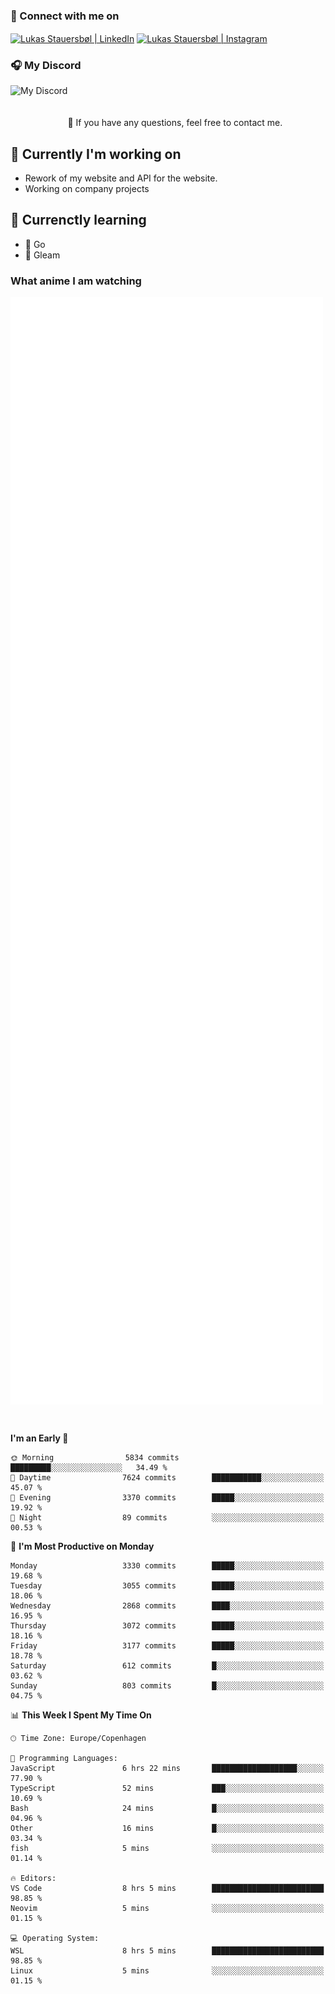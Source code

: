 ### 🔗 Connect with me on
<a href="https://www.instagram.com/lukas_stauersbol" target="_blank"><img align="center" src="https://raw.githubusercontent.com/stauersbol/stauersbol/main/images/instagram.svg" alt="Lukas Stauersbøl | LinkedIn" width="30px"/></a>
<a href="https://www.linkedin.com/in/lukas-stauersbol/" target="_blank"><img align="center" src="https://raw.githubusercontent.com/stauersbol/stauersbol/main/images/linkedin.svg" alt="Lukas Stauersbøl | Instagram" width="30px"/></a>

<p align="center">
 <h3>🎧 My Discord</h3>
 <img align="left" height="55px" src="https://discord.c99.nl/widget/theme-2/147806323323568128.png" alt="My Discord" />
</p>

<br/>
<br/>
<br/>
💬 If you have any questions, feel free to contact me.

## 🔭 Currently I'm working on
- Rework of my website and API for the website.
- Working on company projects
 
## 🌱 Currenctly learning
- 💙 Go
- 💜 Gleam

### What anime I am watching
<a href="https://anilist.co/user/slashiy/" align="center"><img align="center" width="500px" src="metrics.plugin.personal.anilist.svg" /></a>

<br/>

<!--START_SECTION:waka-->
**I'm an Early 🐤** 

```text
🌞 Morning                5834 commits        █████████░░░░░░░░░░░░░░░░   34.49 % 
🌆 Daytime                7624 commits        ███████████░░░░░░░░░░░░░░   45.07 % 
🌃 Evening                3370 commits        █████░░░░░░░░░░░░░░░░░░░░   19.92 % 
🌙 Night                  89 commits          ░░░░░░░░░░░░░░░░░░░░░░░░░   00.53 % 
```
📅 **I'm Most Productive on Monday** 

```text
Monday                   3330 commits        █████░░░░░░░░░░░░░░░░░░░░   19.68 % 
Tuesday                  3055 commits        █████░░░░░░░░░░░░░░░░░░░░   18.06 % 
Wednesday                2868 commits        ████░░░░░░░░░░░░░░░░░░░░░   16.95 % 
Thursday                 3072 commits        █████░░░░░░░░░░░░░░░░░░░░   18.16 % 
Friday                   3177 commits        █████░░░░░░░░░░░░░░░░░░░░   18.78 % 
Saturday                 612 commits         █░░░░░░░░░░░░░░░░░░░░░░░░   03.62 % 
Sunday                   803 commits         █░░░░░░░░░░░░░░░░░░░░░░░░   04.75 % 
```


📊 **This Week I Spent My Time On** 

```text
🕑︎ Time Zone: Europe/Copenhagen

💬 Programming Languages: 
JavaScript               6 hrs 22 mins       ███████████████████░░░░░░   77.90 % 
TypeScript               52 mins             ███░░░░░░░░░░░░░░░░░░░░░░   10.69 % 
Bash                     24 mins             █░░░░░░░░░░░░░░░░░░░░░░░░   04.96 % 
Other                    16 mins             █░░░░░░░░░░░░░░░░░░░░░░░░   03.34 % 
fish                     5 mins              ░░░░░░░░░░░░░░░░░░░░░░░░░   01.14 % 

🔥 Editors: 
VS Code                  8 hrs 5 mins        █████████████████████████   98.85 % 
Neovim                   5 mins              ░░░░░░░░░░░░░░░░░░░░░░░░░   01.15 % 

💻 Operating System: 
WSL                      8 hrs 5 mins        █████████████████████████   98.85 % 
Linux                    5 mins              ░░░░░░░░░░░░░░░░░░░░░░░░░   01.15 % 
```


<!--END_SECTION:waka-->
